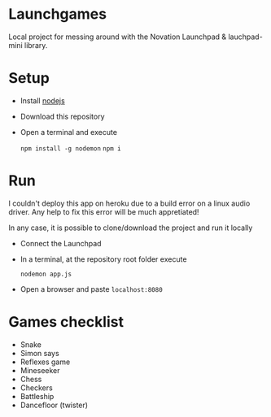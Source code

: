 # Launchgames

Local project for messing around with the Novation Launchpad & lauchpad-mini library.

# Setup

- Install [nodejs](https://nodejs.org/en/download/)

- Download this repository

- Open a terminal and execute

  ```npm install -g nodemon```
  ```npm i```

# Run

I couldn't deploy this app on heroku due to a build error on a linux audio driver. Any help to fix this error will be much appretiated!

In any case, it is possible to clone/download the project and run it locally

- Connect the Launchpad

- In a terminal, at the repository root folder execute

  ```nodemon app.js```

- Open a browser and paste `localhost:8080`


# Games checklist

- Snake
- Simon says
- Reflexes game
- Mineseeker
- Chess
- Checkers
- Battleship
- Dancefloor (twister)